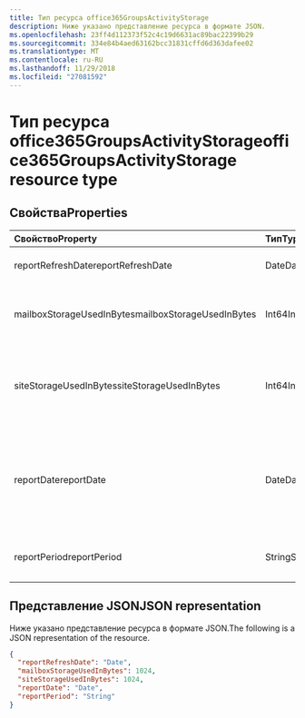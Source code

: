 ```yaml
---
title: Тип ресурса office365GroupsActivityStorage
description: Ниже указано представление ресурса в формате JSON.
ms.openlocfilehash: 23ff4d112373f52c4c19d6631ac89bac22399b29
ms.sourcegitcommit: 334e84b4aed63162bcc31831cffd6d363dafee02
ms.translationtype: MT
ms.contentlocale: ru-RU
ms.lasthandoff: 11/29/2018
ms.locfileid: "27081592"
---
```

# <a name="office365groupsactivitystorage-resource-type"></a><span data-ttu-id="56225-103">Тип ресурса office365GroupsActivityStorage</span><span class="sxs-lookup"><span data-stu-id="56225-103">office365GroupsActivityStorage resource type</span></span>

## <a name="properties"></a><span data-ttu-id="56225-104">Свойства</span><span class="sxs-lookup"><span data-stu-id="56225-104">Properties</span></span>

| <span data-ttu-id="56225-105">Свойство</span><span class="sxs-lookup"><span data-stu-id="56225-105">Property</span></span>                  | <span data-ttu-id="56225-106">Тип</span><span class="sxs-lookup"><span data-stu-id="56225-106">Type</span></span>   | <span data-ttu-id="56225-107">Description</span><span class="sxs-lookup"><span data-stu-id="56225-107">Description</span></span>                              |
| :------------------------ | :----- | ---------------------------------------- |
| <span data-ttu-id="56225-108">reportRefreshDate</span><span class="sxs-lookup"><span data-stu-id="56225-108">reportRefreshDate</span></span>         | <span data-ttu-id="56225-109">Date</span><span class="sxs-lookup"><span data-stu-id="56225-109">Date</span></span>   | <span data-ttu-id="56225-110">Последняя дата контента.</span><span class="sxs-lookup"><span data-stu-id="56225-110">The latest date of the content.</span></span>          |
| <span data-ttu-id="56225-111">mailboxStorageUsedInBytes</span><span class="sxs-lookup"><span data-stu-id="56225-111">mailboxStorageUsedInBytes</span></span> | <span data-ttu-id="56225-112">Int64</span><span class="sxs-lookup"><span data-stu-id="56225-112">Int64</span></span>  | <span data-ttu-id="56225-113">Используются в почтовом ящике группы хранения.</span><span class="sxs-lookup"><span data-stu-id="56225-113">The storage used in group mailbox.</span></span>       |
| <span data-ttu-id="56225-114">siteStorageUsedInBytes</span><span class="sxs-lookup"><span data-stu-id="56225-114">siteStorageUsedInBytes</span></span>    | <span data-ttu-id="56225-115">Int64</span><span class="sxs-lookup"><span data-stu-id="56225-115">Int64</span></span>  | <span data-ttu-id="56225-116">Хранения, используемый в библиотеке документов SharePoint.</span><span class="sxs-lookup"><span data-stu-id="56225-116">The storage used in SharePoint document library.</span></span> |
| <span data-ttu-id="56225-117">reportDate</span><span class="sxs-lookup"><span data-stu-id="56225-117">reportDate</span></span>                | <span data-ttu-id="56225-118">Date</span><span class="sxs-lookup"><span data-stu-id="56225-118">Date</span></span>   | <span data-ttu-id="56225-119">Дата моментальный снимок для Exchange и SharePoint используется хранилища.</span><span class="sxs-lookup"><span data-stu-id="56225-119">The snapshot date for Exchange and SharePoint used storage.</span></span> |
| <span data-ttu-id="56225-120">reportPeriod</span><span class="sxs-lookup"><span data-stu-id="56225-120">reportPeriod</span></span>              | <span data-ttu-id="56225-121">String</span><span class="sxs-lookup"><span data-stu-id="56225-121">String</span></span> | <span data-ttu-id="56225-122">Количество дней, на которое отчета.</span><span class="sxs-lookup"><span data-stu-id="56225-122">The number of days the report covers.</span></span>    |

## <a name="json-representation"></a><span data-ttu-id="56225-123">Представление JSON</span><span class="sxs-lookup"><span data-stu-id="56225-123">JSON representation</span></span>

<span data-ttu-id="56225-124">Ниже указано представление ресурса в формате JSON.</span><span class="sxs-lookup"><span data-stu-id="56225-124">The following is a JSON representation of the resource.</span></span>

<!-- {
  "blockType": "resource",
  "@odata.type": "microsoft.graph.office365GroupsActivityStorage"
} -->

```json
{
  "reportRefreshDate": "Date", 
  "mailboxStorageUsedInBytes": 1024, 
  "siteStorageUsedInBytes": 1024, 
  "reportDate": "Date", 
  "reportPeriod": "String"
}
```
